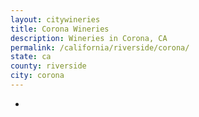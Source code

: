 ```yaml
---
layout: citywineries
title: Corona Wineries
description: Wineries in Corona, CA
permalink: /california/riverside/corona/
state: ca
county: riverside
city: corona
---
```

-
